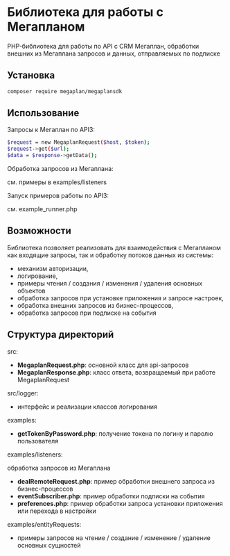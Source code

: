 Библиотека для работы с Мегапланом
====================

PHP-библиотека для работы по API с CRM Мегаплан, обработки внешних из Мегаплана запросов и данных, отправляемых по подписке

Установка
-------------------
```sh
composer require megaplan/megaplansdk
```

Использование
-------------------
Запросы к Мегаплан по API3:
```sh
$request = new MegaplanRequest($host, $token);
$request->get($url);
$data = $response->getData();
```
Обработка запросов из Мегаплана:

см. примеры в examples/listeners

Запуск примеров работы по API3:

см. example_runner.php

Возможности
-------------------
Библиотека позволяет реализовать для взаимодействия с Мегапланом как входящие запросы, так и обработку потоков данных из системы:

- механизм авторизации,
- логирование,
- примеры чтения / создания / изменения / удаления основных объектов 
- обработка запросов при установке приложения и запросе настроек,
- обработка внешних запросов из бизнес-процессов,
- обработка запросов при подписке на события

Структура директорий
-------------------
src:
- **MegaplanRequest.php**: основной класс для api-запросов
- **MegaplanResponse.php**: класс ответа, возвращаемый при работе MegaplanRequest

src/logger: 

* интерфейс и реализации классов логирования

examples:
- **getTokenByPassword.php**: получение токена по логину и паролю пользователя

examples/listeners:

обработка запросов из Мегаплана

- **dealRemoteRequest.php**: пример обработки внешнего запроса из бизнес-процессов
- **eventSubscriber.php**: пример обработки подписки на события
- **preferences.php**: пример обработки запроса установки приложения или перехода в настройки

examples/entityRequests:

* примеры запросов на чтение / создание / изменение / удаление основных сущностей
